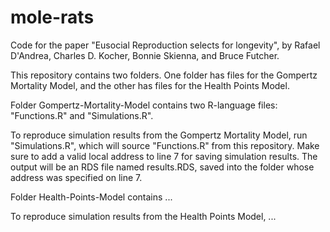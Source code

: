 # mole-rats
Code for the paper "Eusocial Reproduction selects for longevity", by Rafael D'Andrea, Charles D. Kocher, Bonnie Skienna, and Bruce Futcher.

This repository contains two folders. One folder has files for the Gompertz Mortality Model, and the other has files for the Health Points Model. 

Folder Gompertz-Mortality-Model contains two R-language files: "Functions.R" and "Simulations.R". 

To reproduce simulation results from the Gompertz Mortality Model, run "Simulations.R", which will source "Functions.R" from this repository. Make sure to add a valid local address to line 7 for saving simulation results. The output will be an RDS file named results.RDS, saved into the folder whose address was specified on line 7.

Folder Health-Points-Model contains ...

To reproduce simulation results from the Health Points Model, ...
